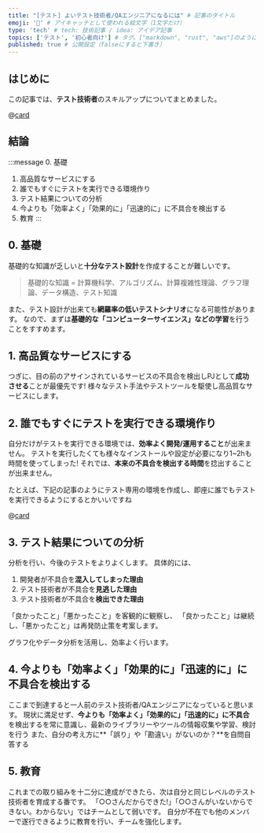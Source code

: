 ```yaml
---
title: "[テスト] よいテスト技術者/QAエンジニアになるには" # 記事のタイトル
emoji: '🧪' # アイキャッチとして使われる絵文字（1文字だけ）
type: 'tech' # tech: 技術記事 / idea: アイデア記事
topics: ['テスト', '初心者向け'] # タグ。["markdown", "rust", "aws"]のように指定する
published: true # 公開設定（falseにすると下書き）
---
```


## はじめに
この記事では、**テスト技術者**のスキルアップについてまとめました。

@[card](https://book.mynavi.jp/ec/products/detail/id=146407)

## 結論
:::message
0. 基礎
1. 高品質なサービスにする
2. 誰でもすぐにテストを実行できる環境作り
3. テスト結果についての分析
4. 今よりも「効率よく」「効果的に」「迅速的に」に不具合を検出する
5. 教育
:::


## 0. 基礎
基礎的な知識が乏しいと**十分なテスト設計**を作成することが難しいです。
> 基礎的な知識 = 計算機科学、アルゴリズム、計算複雑性理論、グラフ理論、データ構造、テスト知識

また、テスト設計が出来ても**網羅率の低いテストシナリオ**になる可能性があります。
なので、まずは**基礎的な「コンピューターサイエンス」などの学習**を行うことをすすめます。

## 1. 高品質なサービスにする
つぎに、目の前のアサインされているサービスの不具合を検出しPJとして**成功させる**ことが最優先です!
様々なテスト手法やテストツールを駆使し高品質なサービスにします。

## 2. 誰でもすぐにテストを実行できる環境作り
自分だけがテストを実行できる環境では、**効率よく開発/運用すること**が出来ません。
テストを実行したくても様々なインストールや設定が必要になり1~2hも時間を使ってしまった!
それでは、**本来の不具合を検出する時間**を捻出することが出来ません。

たとえば、下記の記事のようにテスト専用の環境を作成し、即座に誰でもテストを実行できるようにするとかいいですね

@[card](https://zenn.dev/chot/articles/cbb5e8fb6711f8)

## 3. テスト結果についての分析
分析を行い、今後のテストをよりよくします。
具体的には、
1. 開発者が不具合を**混入してしまった理由**
2. テスト技術者が不具合を**見逃した理由**
3. テスト技術者が不具合を**検出できた理由**

「良かったこと」「悪かったこと」を客観的に観察し、
「良かったこと」は継続し、「悪かったこと」は再発防止策を考案します。

グラフ化やデータ分析を活用し、効率よく行います。

## 4. 今よりも「効率よく」「効果的に」「迅速的に」に不具合を検出する
ここまで到達すると一人前のテスト技術者/QAエンジニアになっていると思います。
現状に満足せず、**今よりも「効率よく」「効果的に」「迅速的に」に不具合**を検出するを常に意識し、最新のライブラリーやツールの情報収集や学習、検討を行う
また、自分の考え方に**「誤り」や「勘違い」がないのか？**を自問自答する

## 5. 教育
これまでの取り組みを十二分に達成ができたら、次は自分と同じレベルのテスト技術者を育成する番です。
「○○さんだからできた!」「○○さんがいないからできない。わからない」ではチームとして弱いです。
自分が不在でも他のメンバーで遂行できるように教育を行い、チームを強化します。
